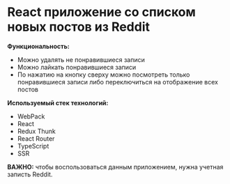 # React приложение со списком новых постов из Reddit

**Функциональность:**

- Можно удалять не понравившиеся записи
- Можно лайкать понравившиеся записи
- По нажатию на кнопку сверху можно посмотреть только понравившиеся записи либо переключиться на отображение всех постов

**Используемый стек технологий:**

- WebPack
- React
- Redux Thunk
- React Router
- TypeScript
- SSR

**ВАЖНО:** чтобы воспользоваться данным приложением, нужна учетная записть Reddit.
